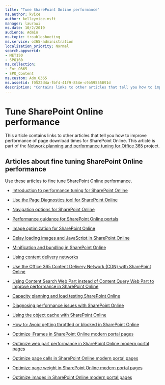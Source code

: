```yaml
---
title: "Tune SharePoint Online performance"
ms.author: kvice
author: kelleyvice-msft
manager: laurawi
ms.date: 10/2/2019
audience: Admin
ms.topic: troubleshooting
ms.service: o365-administration
localization_priority: Normal
search.appverid:
- MET150
- SPO160
ms.collection: 
- Ent_O365
- SPO_Content
ms.custom: Adm_O365
ms.assetid: f0522d4a-fbf4-41f9-854e-c9b59555091d
description: "Contains links to other articles that tell you how to improve performance of page download times for SharePoint Online."
---
```


# Tune SharePoint Online performance

This article contains links to other articles that tell you how to improve performance of page download times for SharePoint Online. This article is part of the [Network planning and performance tuning for Office 365](https://aka.ms/tune) project.

## Articles about fine tuning SharePoint Online performance

Use these articles to fine tune SharePoint Online performance.
  
- [Introduction to performance tuning for SharePoint Online](introduction-to-performance-tuning-for-sharepoint-online.md)

- [Use the Page Diagnostics tool for SharePoint Online](page-diagnostics-for-spo.md)

- [Navigation options for SharePoint Online](navigation-options-for-sharepoint-online.md)

- [Performance guidance for SharePoint Online portals](https://docs.microsoft.com/sharepoint/dev/solution-guidance/portal-performance)

- [Image optimization for SharePoint Online](image-optimization-for-sharepoint-online.md)

- [Delay loading images and JavaScript in SharePoint Online](delay-loading-images-and-javascript-in-sharepoint-online.md)

- [Minification and bundling in SharePoint Online](minification-and-bundling-in-sharepoint-online.md)

- [Using content delivery networks](using-content-delivery-networks-with-sharepoint-online.md)

- [Use the Office 365 Content Delivery Network (CDN) with SharePoint Online](use-office-365-cdn-with-spo.md)

- [Using Content Search Web Part instead of Content Query Web Part to improve performance in SharePoint Online](using-content-search-web-part-instead-of-content-query-web-part-to-improve-perfo.md)

- [Capacity planning and load testing SharePoint Online](capacity-planning-and-load-testing-sharepoint-online.md)

- [Diagnosing performance issues with SharePoint Online](diagnosing-performance-issues-with-sharepoint-online.md)

- [Using the object cache with SharePoint Online](using-the-object-cache-with-sharepoint-online.md)

- [How to: Avoid getting throttled or blocked in SharePoint Online](https://msdn.microsoft.com/library/office/dn889829.aspx)

- [Optimize iFrames in SharePoint Online modern portal pages](modern-iframe-optimization.md)

- [Optimize web part performance in SharePoint Online modern portal pages](modern-web-part-optimization.md)

- [Optimize page calls in SharePoint Online modern portal pages](modern-page-call-optimization.md)

- [Optimize page weight in SharePoint Online modern portal pages](modern-page-weight-optimization.md)

- [Optimize images in SharePoint Online modern portal pages](modern-image-optimization.md)
